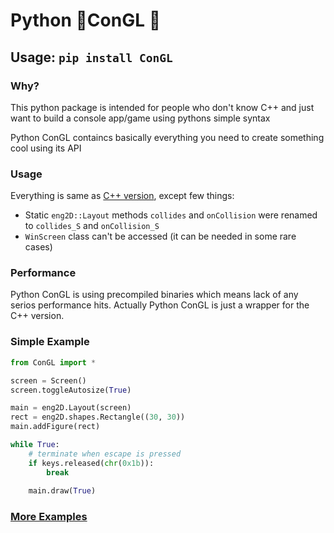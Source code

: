 # Python 🐍ConGL 🔮

## Usage: `pip install ConGL`

### Why?
This python package is intended for people who don't know C++ 
and just want to build a console app/game using pythons 
simple syntax 

Python ConGL containcs basically everything you need to create 
something cool using its API

### Usage
Everything is same as [C++ version](../.github/docs.md), except few things:
- Static `eng2D::Layout` methods `collides` and `onCollision` 
were renamed to `collides_S` and `onCollision_S` 
- `WinScreen` class can't be accessed (it can be needed in some rare cases)

### Performance 
Python ConGL is using precompiled binaries which means 
lack of any serios performance hits.
Actually Python ConGL is just a wrapper for the C++ 
version.

### Simple Example
```py
from ConGL import *

screen = Screen()  
screen.toggleAutosize(True)

main = eng2D.Layout(screen)
rect = eng2D.shapes.Rectangle((30, 30))
main.addFigure(rect)

while True:
	# terminate when escape is pressed
	if keys.released(chr(0x1b)): 
		break
		
	main.draw(True)
```

### [More Examples](./examples/)